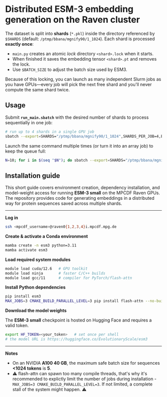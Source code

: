 # Distributed ESM-3 embedding generation on the Raven cluster 

The dataset is split into **shards** (`*.pkl`) inside the directory referenced by `$SHARDS` (default: `/ptmp/bbana/mgnify90/1_1024`). Each shard is processed **exactly once**:
* `main.py` creates an atomic *lock* directory `<shard>.lock` when it starts.  
* When finished it saves the embedding tensor `<shard>.pt` and removes the lock.
* Use `$BATCH_SIZE` to adjust the batch size used by ESM3.

Because of this locking, you can launch as many independent Slurm jobs as you have GPUs—every job will pick the next free shard and you'll never compute the same shard twice.

## Usage

Submit **`run_main.sbatch`** with the desired number of shards to process sequentially in one job:

```bash
# run up to 4 shards in a single GPU job
sbatch --export=SHARDS="/ptmp/bbana/mgnify90/1_1024",SHARDS_PER_JOB=4,BATCH_SIZE=5 run_main.sbatch
```

Launch the same command multiple times (or turn it into an array job) to keep the queue full:

```bash
N=10; for i in $(seq "$N"); do sbatch --export=SHARDS="/ptmp/bbana/mgnify90/1_1024",SHARDS_PER_JOB=4,BATCH_SIZE=5 run_main.sbatch; done
```

## Installation guide

This short guide covers environment creation, dependency installation, and model-weight access for running **ESM-3 small** on the MPCDF Raven GPUs. The repository provides code for generating embeddings in a distributed way for protein sequences saved across multiple shards.

---

**Log in**

```bash
ssh <mpcdf_username>@raven0{1,2,3,4}i.mpcdf.mpg.de
```

**Create & activate a Conda environment**

```bash
mamba create -n esm3 python=3.11
mamba activate esm3
```

**Load required system modules**

```bash
module load cuda/12.6   # GPU toolkit
module load ninja       # faster C/C++ builds
module load gcc/11      # compiler for PyTorch/flash‑attn
```

**Install Python dependencies**

```bash
pip install esm3
MAX_JOBS=3 CMAKE_BUILD_PARALLEL_LEVEL=3 pip install flash-attn --no-build-isolation
```

**Download the model weights**

The **ESM-3 small** checkpoint is hosted on Hugging Face and requires a valid token.

```bash
export HF_TOKEN=<your_token>   # set once per shell
# the model URL is https://huggingface.co/EvolutionaryScale/esm3
```

---

**Notes**

* On an NVIDIA **A100 40 GB**, the maximum safe batch size for sequences **<1024 tokens** is **5**.
* ⚠️ flash-attn can spawn too many compile threads, that's why it's recommended to explictly limit the number of jobs during installation - `MAX_JOBS=3 CMAKE_BUILD_PARALLEL_LEVEL=3`. If not limited, a complete stall of the system might happen. ⚠️